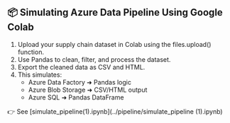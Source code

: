 
## 📦 Simulating Azure Data Pipeline Using Google Colab

1. Upload your supply chain dataset in Colab using the files.upload() function.
2. Use Pandas to clean, filter, and process the dataset.
3. Export the cleaned data as CSV and HTML.
4. This simulates:
   - Azure Data Factory ➜ Pandas logic
   - Azure Blob Storage ➜ CSV/HTML output
   - Azure SQL ➜ Pandas DataFrame

👉 See [simulate_pipeline(1).ipynb](../pipeline/simulate_pipeline (1).ipynb)
